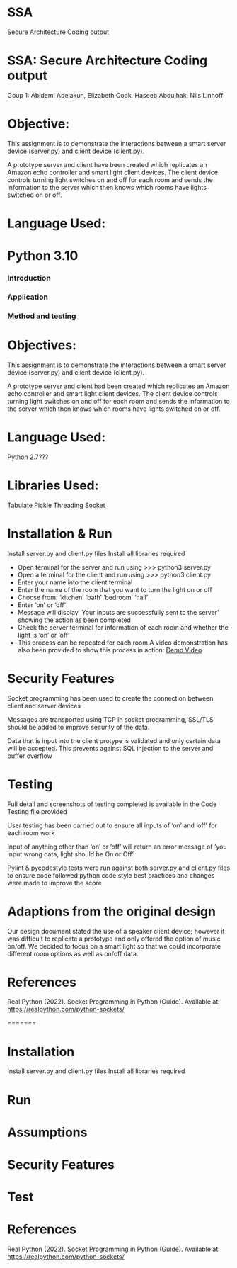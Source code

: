 
# SSA
Secure Architecture Coding output

# SSA: Secure Architecture Coding output

Goup 1:
Abidemi Adelakun,
Elizabeth Cook,
Haseeb Abdulhak,
Nils Linhoff


# Objective:
This assignment is to demonstrate the interactions between a smart server device (server.py) and client device (client.py). 

A prototype server and client have been created which replicates an Amazon echo controller and smart light client devices. The client device controls turning light switches on and off for each room and sends the information to the server which then knows which rooms have lights switched on or off.

# Language Used: 
Python 3.10
=======
### Introduction

### Application

### Method and testing

# Objectives:
This assignment is to demonstrate the interactions between a smart server device (server.py) and client device (client.py). 

A prototype server and client had been created which replicates an Amazon echo controller and smart light client devices. The client device controls turning light switches on and off for each room and sends the information to the server which then knows which rooms have lights switched on or off.

# Language Used: 
Python 2.7???


# Libraries Used: 
Tabulate 
Pickle
Threading
Socket


# Installation & Run
Install server.py and client.py files
Install all libraries required
-	Open terminal for the server and run using >>> python3 server.py
-	Open a terminal for the client and run using >>> python3 client.py
-	Enter your name into the client terminal 
-	Enter the name of the room that you want to turn the light on or off
-	Choose from:
‘kitchen’
‘bath’
‘bedroom’
‘hall’
-	Enter ‘on’ or ‘off’ 
-	Message will display ‘Your inputs are successfully sent to the server’ showing the action as been completed
-	Check the server terminal for information of each room and whether the light is ‘on’ or ‘off’
-	This process can be repeated for each room 
A video demonstration has also been provided to show this process in action:
[Demo Video](Coding_output_demo.mp4)

# Security Features 
Socket programming has been used to create the connection between client and server devices

Messages are transported using TCP in socket programming, SSL/TLS should be added to improve security of the data.

Data that is input into the client protype is validated and only certain data will be accepted. This prevents against SQL injection to the server and buffer overflow

# Testing
Full detail and screenshots of testing completed is available in the Code Testing file provided

User testing has been carried out to ensure all inputs of ‘on’ and ‘off’ for each room work 

Input of anything other than ‘on’ or ‘off’ will return an error message of ‘you input wrong data, light should be On or Off’

Pylint & pycodestyle tests were run against both server.py and client.py files to ensure code followed python code style best practices and changes were made to improve the score 

# Adaptions from the original design
Our design document stated the use of a speaker client device; however it was difficult to replicate a prototype and only offered the option of music on/off. We decided to focus on a smart light so that we could incorporate different room options as well as on/off data.

# References
Real Python (2022). Socket Programming in Python (Guide). Available at: https://realpython.com/python-sockets/ 






=======
# Installation
Install server.py and client.py files
Install all libraries required
 
# Run

# Assumptions 

# Security Features 

# Test

# References 
Real Python (2022). Socket Programming in Python (Guide). Available at: https://realpython.com/python-sockets/ 

